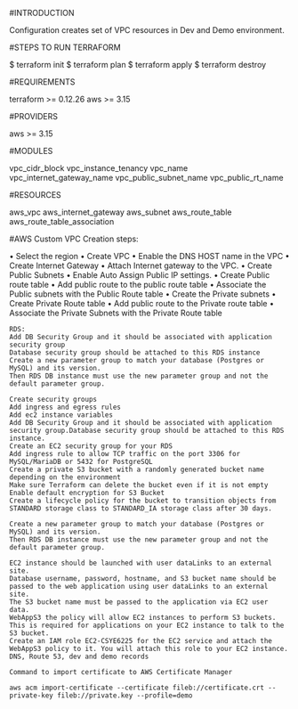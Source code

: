 #INTRODUCTION

Configuration creates set of VPC resources in Dev and Demo environment.

#STEPS TO RUN TERRAFORM

$ terraform init
$ terraform plan
$ terraform apply
$ terraform destroy

#REQUIREMENTS    

terraform      >= 0.12.26
aws            >= 3.15

#PROVIDERS

aws            >= 3.15


#MODULES

vpc_cidr_block
vpc_instance_tenancy
vpc_name
vpc_internet_gateway_name
vpc_public_subnet_name
vpc_public_rt_name


#RESOURCES 

aws_vpc
aws_internet_gateway
aws_subnet
aws_route_table
aws_route_table_association


#AWS Custom VPC Creation steps:

•	Select the region 
•	Create VPC
•	Enable the DNS HOST name in the VPC
•	Create Internet Gateway
•	Attach Internet gateway to the VPC.
•	Create Public Subnets
•	Enable Auto Assign Public IP settings.
•	Create Public route table
•	Add public route to the public route table
•	Associate the Public subnets with the Public Route table
•	Create the Private subnets
•	Create Private Route table 
•	Add public route to the Private route table
•	Associate the Private Subnets with the Private Route table

    RDS:
    Add DB Security Group and it should be associated with application security group
    Database security group should be attached to this RDS instance
    Create a new parameter group to match your database (Postgres or MySQL) and its version. 
    Then RDS DB instance must use the new parameter group and not the default parameter group.

    Create security groups
    Add ingress and egress rules
    Add ec2 instance variables
    Add DB Security Group and it should be associated with application security group.Database security group should be attached to this RDS instance.
    Create an EC2 security group for your RDS
    Add ingress rule to allow TCP traffic on the port 3306 for MySQL/MariaDB or 5432 for PostgreSQL
    Create a private S3 bucket with a randomly generated bucket name depending on the environment
    Make sure Terraform can delete the bucket even if it is not empty
    Enable default encryption for S3 Bucket
    Create a lifecycle policy for the bucket to transition objects from STANDARD storage class to STANDARD_IA storage class after 30 days.
    
    Create a new parameter group to match your database (Postgres or MySQL) and its version. 
    Then RDS DB instance must use the new parameter group and not the default parameter group.
     
    EC2 instance should be launched with user dataLinks to an external site.
    Database username, password, hostname, and S3 bucket name should be passed to the web application using user dataLinks to an external site.
    The S3 bucket name must be passed to the application via EC2 user data.
    WebAppS3 the policy will allow EC2 instances to perform S3 buckets. This is required for applications on your EC2 instance to talk to the S3 bucket.
    Create an IAM role EC2-CSYE6225 for the EC2 service and attach the WebAppS3 policy to it. You will attach this role to your EC2 instance.
    DNS, Route 53, dev and demo records

    Command to import certificate to AWS Certificate Manager

    aws acm import-certificate --certificate fileb://certificate.crt --private-key fileb://private.key --profile=demo